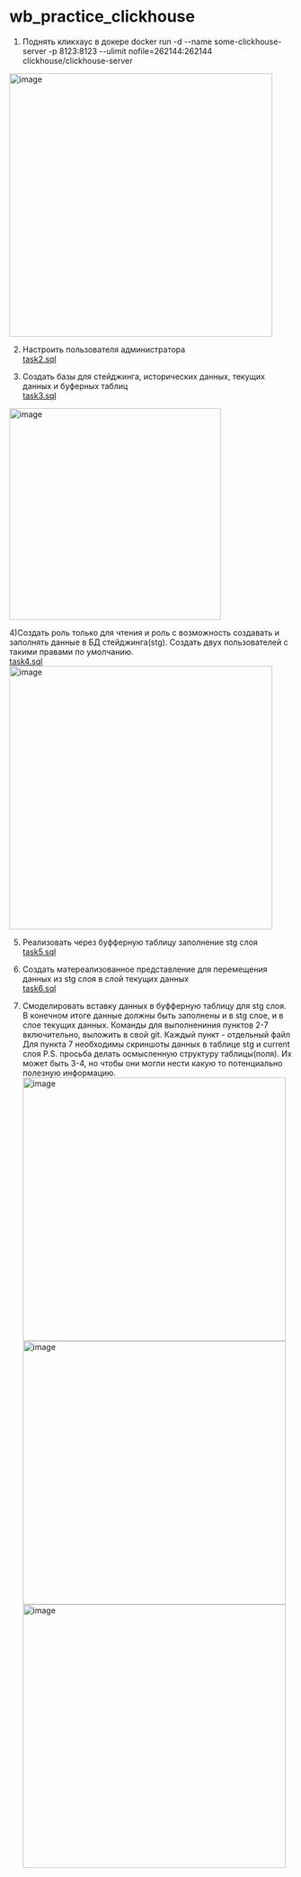 # wb_practice_clickhouse
1)	Поднять кликхаус в докере
docker run -d --name some-clickhouse-server -p 8123:8123 --ulimit nofile=262144:262144 clickhouse/clickhouse-server
<img width="468" alt="image" src="https://github.com/SirRizzer/wb_practice_clickhouse/assets/61479067/ed343c24-aef6-48bf-820d-3c30dc8c4e9f">

2)	Настроить пользователя администратора</br> 
[task2.sql](https://github.com/SirRizzer/wb_practice_clickhouse/blob/main/task2.sql)

3)	Создать базы для стейджинга, исторических данных, текущих данных и буферных таблиц </br>
[task3.sql](https://github.com/SirRizzer/wb_practice_clickhouse/blob/main/task3.sql)
 <img width="376" alt="image" src="https://github.com/SirRizzer/wb_practice_clickhouse/assets/61479067/61657db3-1f3b-47bb-94b3-c2c2ae25af71">

4)Создать роль только для чтения и роль с возможность создавать и заполнять данные в БД стейджинга(stg). Создать двух пользователей с такими правами по умолчанию. </br> 
[task4.sql](https://github.com/SirRizzer/wb_practice_clickhouse/blob/main/task4.sql) </br>
<img width="468" alt="image" src="https://github.com/SirRizzer/wb_practice_clickhouse/assets/61479067/dec419de-d7fd-4d01-8de1-0b17a79155e2">

5)	Реализовать через буфферную таблицу заполнение stg слоя </br>
[task5.sql](https://github.com/SirRizzer/wb_practice_clickhouse/blob/main/task5.sql)

6)	Создать матереализованное представление для перемещения данных из stg слоя в слой текущих данных </br>
[task6.sql](https://github.com/SirRizzer/wb_practice_clickhouse/tree/main)

7)	Смоделировать вставку данных в буфферную таблицу для stg слоя. В конечном итоге данные должны быть заполнены и в stg слое, и в слое текущих данных. Команды для выполнениния пунктов 2-7 включительно, выложить в свой git. Каждый пункт - отдельный файл Для пункта 7 необходимы скриншоты данных в таблице stg и current слоя P.S. просьба делать осмысленную структуру таблицы(поля). Их может быть 3-4, но чтобы они могли нести какую то потенциально полезную информацию. </br>
<img width="468" alt="image" src="https://github.com/SirRizzer/wb_practice_clickhouse/assets/61479067/377964e2-fee3-4b1e-81de-8601f0ea0c55"> </br>
<img width="468" alt="image" src="https://github.com/SirRizzer/wb_practice_clickhouse/assets/61479067/43c3aaf6-a62f-433e-993a-4ad2603f75e0"> </br>
<img width="468" alt="image" src="https://github.com/SirRizzer/wb_practice_clickhouse/assets/61479067/fbcef485-1c21-4fa9-97b9-1d6e87bd5125"> </br>




 
 
 
